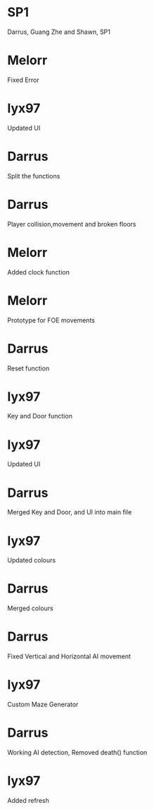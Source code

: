 # SP1
Darrus, Guang Zhe and Shawn, SP1

# Melorr
Fixed Error

# lyx97
Updated UI

# Darrus
Split the functions

# Darrus
Player collision,movement and broken floors

# Melorr
Added clock function

# Melorr
Prototype for FOE movements

# Darrus
Reset function

# lyx97
Key and Door function

# lyx97
Updated UI

# Darrus
Merged Key and Door, and UI into main file

# lyx97
Updated colours

# Darrus
Merged colours

# Darrus
Fixed Vertical and Horizontal AI movement

# lyx97
Custom Maze Generator

# Darrus
Working AI detection, Removed death() function

# lyx97
Added refresh